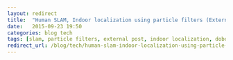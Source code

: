 ```yaml
---
layout: redirect
title:  "Human SLAM, Indoor localization using particle filters (External blog post)"
date:   2015-09-23 19:50
categories: blog tech
tags: [slam, particle filters, external post, indoor localization, dobots]
redirect_url: /blog/tech/human-slam-indoor-localization-using-particle-filters/
---
```

